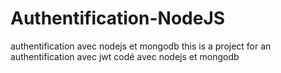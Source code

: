# Authentification-NodeJS
authentification avec nodejs et mongodb 
this is a project for an authentification avec jwt codé avec nodejs et mongodb
